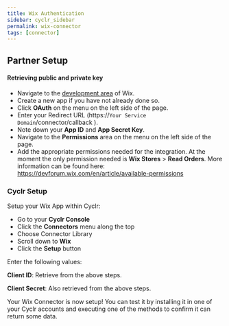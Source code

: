 ```yaml
---
title: Wix Authentication
sidebar: cyclr_sidebar
permalink: wix-connector
tags: [connector]
---
```


## Partner Setup

#### Retrieving public and private key
*   Navigate to the [development area](https://dev.wix.com/dc3/my-apps/) of Wix.
*   Create a new app if you have not already done so.
*   Click **OAuth** on the menu on the left side of the page.
*   Enter your Redirect URL (https://``Your Service Domain``/connector/callback ).
*   Note down your **App ID** and **App Secret Key**.
*   Navigate to the **Permissions** area on the menu on the left side of the page.
*   Add the appropriate permissions needed for the integration. At the moment the only permission needed is **Wix Stores** > **Read Orders**. More information can be found here: https://devforum.wix.com/en/article/available-permissions

### Cyclr Setup

Setup your Wix App within Cyclr:

*   Go to your **Cyclr Console**
*   Click the **Connectors** menu along the top
*   Choose Connector Library
*   Scroll down to **Wix**
*   Click the **Setup** button

Enter the following values:

**Client ID**: Retrieve from the above steps.

**Client Secret**: Also retrieved from the above steps.


Your Wix Connector is now setup! You can test it by installing it in one of your Cyclr accounts and executing one of the methods to confirm it can return some data.
